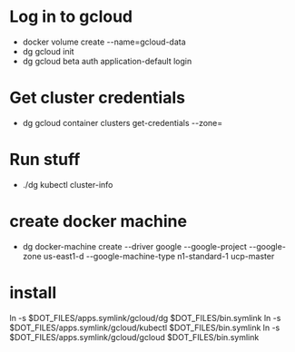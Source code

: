 # Log in to gcloud
- docker volume create --name=gcloud-data
- dg gcloud init
- dg gcloud beta auth application-default login

# Get cluster credentials
- dg gcloud container clusters get-credentials <cluster-name> --zone=<zone>

# Run stuff
- ./dg kubectl cluster-info

# create docker machine
- dg docker-machine create --driver google --google-project <project-id> --google-zone us-east1-d --google-machine-type n1-standard-1 ucp-master

# install
ln -s $DOT_FILES/apps.symlink/gcloud/dg $DOT_FILES/bin.symlink
ln -s $DOT_FILES/apps.symlink/gcloud/kubectl $DOT_FILES/bin.symlink
ln -s $DOT_FILES/apps.symlink/gcloud/gcloud $DOT_FILES/bin.symlink

